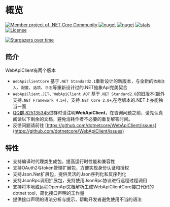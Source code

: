 ﻿# 概览

[![Member project of .NET Core Community](https://img.shields.io/badge/member%20project%20of-NCC-9e20c9.svg)](https://github.com/dotnetcore)
[![nuget](https://img.shields.io/nuget/v/WebApiClientCore.svg?style=flat-square)](https://www.nuget.org/packages/WebApiClientCore)
[![nuget](https://img.shields.io/nuget/vpre/WebApiClientCore.svg?style=flat-square)](https://www.nuget.org/packages/WebApiClientCore)
[![stats](https://img.shields.io/nuget/dt/WebApiClientCore.svg?style=flat-square)](https://www.nuget.org/stats/packages/WebApiClientCore?groupby=Version)
[![License](https://img.shields.io/badge/license-MIT-blue.svg)](https://github.com/dotnetcore/WebApiClient/blob/master/LICENSE)

[![Stargazers over time](https://starchart.cc/dotnetcore/WebApiClient.svg)](https://starchart.cc/dotnetcore/WebApiClient)

## 简介

WebApiClient有两个版本

+ `WebApiclientCore` 基于`.NET Standard2.1`重新设计的新版本，与全新的`依赖注入`、`配置`、`选项`、`日志`等重新设计过的.NET抽象Api完美契合
+ `WebApiClient.JIT`、`WebApiClient.AOT` 基于`.NET Standard2.0`的旧版本(额外支持`.NET Framework 4.5+`)，支持`.NET Core 2.0+`,在老版本的.NET上亦能独当一面
+ [QQ群 825135345](<https://shang.qq.com/wpa/qunwpa?idkey=c6df21787c9a774ca7504a954402c9f62b6595d1e63120eabebd6b2b93007410>)进群时请注明**WebApiClient**，在咨询问题之前，请先认真阅读以下剩余的文档，避免消耗作者不必要的重复解答时间。
+ 反馈问题请前往 [https://github.com/dotnetcore/WebApiClient/issues](https://github.com/dotnetcore/WebApiClient/issues)

## 特性

+ 支持编译时代理类生成包，提高运行时性能和兼容性
+ 支持OAuth2与token管理扩展包，方便实现身份认证和授权
+ 支持Json.Net扩展包，提供灵活的Json序列化和反序列化
+ 支持JsonRpc调用扩展包，支持使用JsonRpc协议进行远程过程调用
+ 支持将本地或远程OpenApi文档解析生成WebApiClientCore接口代码的dotnet tool，简化接口声明的工作量
+ 提供接口声明的语法分析与提示，帮助开发者避免使用不当的语法
